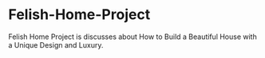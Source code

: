 # Felish-Home-Project
Felish Home Project is discusses about How to Build a Beautiful House with a Unique Design and Luxury.
